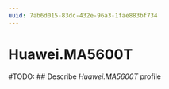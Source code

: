 ```yaml
---
uuid: 7ab6d015-83dc-432e-96a3-1fae883bf734
---
```



# Huawei.MA5600T


#TODO: ## Describe *Huawei.MA5600T* profile

